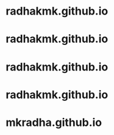 # radhakmk.github.io
# radhakmk.github.io
# radhakmk.github.io
# radhakmk.github.io
# mkradha.github.io
